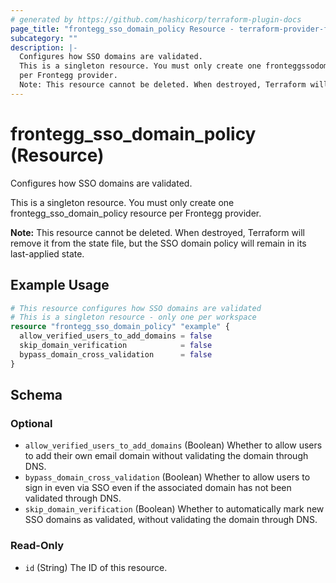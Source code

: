 ```yaml
---
# generated by https://github.com/hashicorp/terraform-plugin-docs
page_title: "frontegg_sso_domain_policy Resource - terraform-provider-frontegg"
subcategory: ""
description: |-
  Configures how SSO domains are validated.
  This is a singleton resource. You must only create one fronteggssodomain_policy resource
  per Frontegg provider.
  Note: This resource cannot be deleted. When destroyed, Terraform will remove it from the state file, but the SSO domain policy will remain in its last-applied state.
---
```


# frontegg_sso_domain_policy (Resource)

Configures how SSO domains are validated.

This is a singleton resource. You must only create one frontegg_sso_domain_policy resource
per Frontegg provider.

**Note:** This resource cannot be deleted. When destroyed, Terraform will remove it from the state file, but the SSO domain policy will remain in its last-applied state.

## Example Usage

```terraform
# This resource configures how SSO domains are validated
# This is a singleton resource - only one per workspace
resource "frontegg_sso_domain_policy" "example" {
  allow_verified_users_to_add_domains = false
  skip_domain_verification            = false
  bypass_domain_cross_validation      = false
}
```

<!-- schema generated by tfplugindocs -->
## Schema

### Optional

- `allow_verified_users_to_add_domains` (Boolean) Whether to allow users to add their own email domain without validating the domain through DNS.
- `bypass_domain_cross_validation` (Boolean) Whether to allow users to sign in even via SSO even if the associated domain has not been validated through DNS.
- `skip_domain_verification` (Boolean) Whether to automatically mark new SSO domains as validated, without validating the domain through DNS.

### Read-Only

- `id` (String) The ID of this resource.
